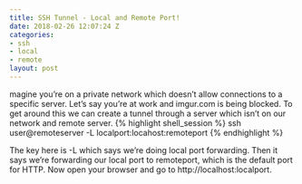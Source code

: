 ```yaml
---
title: SSH Tunnel - Local and Remote Port!
date: 2018-02-26 12:07:24 Z
categories:
- ssh
- local
- remote
layout: post
---
```


magine you’re on a private network which doesn’t allow connections to a specific server. Let’s say you’re at work and imgur.com is being blocked. To get around this we can create a tunnel through a server which isn’t on our network and remote server.
{% highlight shell_session %}
ssh user@remoteserver -L localport:locahost:remoteport
{% endhighlight %}

The key here is -L which says we’re doing local port forwarding. Then it says we’re forwarding our local port  to remoteport, which is the default port for HTTP. Now open your browser and go to http://localhost:localport.

